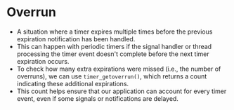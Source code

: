# Overrun

- A situation where a timer expires multiple times before the previous expiration notification has been handled. 
- This can happen with periodic timers if the signal handler or thread processing the timer event doesn't complete before the next timer expiration occurs. 
- To check how many extra expirations were missed (i.e., the number of overruns), we can use `timer_getoverrun()`, which returns a count indicating these additional expirations. 
- This count helps ensure that our application can account for every timer event, even if some signals or notifications are delayed.